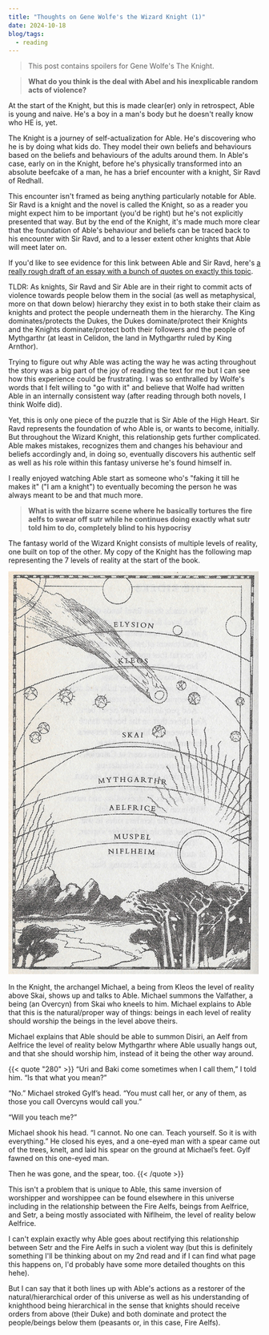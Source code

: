 ```yaml
---
title: "Thoughts on Gene Wolfe's the Wizard Knight (1)"
date: 2024-10-18
blog/tags:
  - reading
---
```


> This post contains spoilers for Gene Wolfe's The Knight.

> **What do you think is the deal with Abel and his inexplicable random acts of violence?**

At the start of the Knight, but this is made clear(er) only in retrospect, Able is young and naive. He's a boy in a man's body but he doesn't really know who HE is, yet.

The Knight is a journey of self-actualization for Able. He's discovering who he is by doing what kids do. They model their own beliefs and behaviours based on the beliefs and behaviours of the adults around them. In Able's case, early on in the Knight, before he's physically transformed into an absolute beefcake of a man, he has a brief encounter with a knight, Sir Ravd of Redhall.

This encounter isn't framed as being anything particularly notable for Able. Sir Ravd is a knight and the novel is called the Knight, so as a reader you might expect him to be important (you'd be right) but he's not explicitly presented that way. But by the end of the Knight, it's made much more clear that the foundation of Able's behaviour and beliefs can be traced back to his encounter with Sir Ravd, and to a lesser extent other knights that Able will meet later on.

If you'd like to see evidence for this link between Able and Sir Ravd, here's [a really rough draft of an essay with a bunch of quotes on exactly this topic](https://strategineer.com/blog/2024-10-17/).

TLDR: As knights, Sir Ravd and Sir Able are in their right to commit acts of violence towards people below them in the social (as well as metaphysical, more on that down below) hierarchy they exist in to both stake their claim as knights and protect the people underneath them in the hierarchy. The King dominates/protects the Dukes, the Dukes dominate/protect their Knights and the Knights dominate/protect both their followers and the people of Mythgarthr (at least in Celidon, the land in Mythgarthr ruled by King Arnthor).

Trying to figure out why Able was acting the way he was acting throughout the story was a big part of the joy of reading the text for me but I can see how this experience could be frustrating. I was so enthralled by Wolfe's words that I felt willing to "go with it" and believe that Wolfe had written Able in an internally consistent way (after reading through both novels, I think Wolfe did).

Yet, this is only one piece of the puzzle that is Sir Able of the High Heart. Sir Ravd represents the foundation of who Able is, or wants to become, initially. But throughout the Wizard Knight, this relationship gets further complicated. Able makes mistakes, recognizes them and changes his behaviour and beliefs accordingly and, in doing so, eventually discovers his authentic self as well as his role within this fantasy universe he's found himself in.

I really enjoyed watching Able start as someone who's "faking it till he makes it" ("I am a knight") to eventually becoming the person he was always meant to be and that much more.

> **What is with the bizarre scene where he basically tortures the fire aelfs to swear off sutr while he continues doing exactly what sutr told him to do, completely blind to his hypocrisy**

The fantasy world of the Wizard Knight consists of multiple levels of reality, one built on top of the other. My copy of the Knight has the following map representing the 7 levels of reality at the start of the book.

![](wizardknightdiagram.jpg)

In the Knight, the archangel Michael, a being from Kleos the level of reality above Skai, shows up and talks to Able. Michael summons the Valfather, a being (an Overcyn) from Skai who kneels to him. Michael explains to Able that this is the natural/proper way of things: beings in each level of reality should worship the beings in the level above theirs.

Michael explains that Able should be able to summon Disiri, an Aelf from Aelfrice the level of reality below Mythgarthr where Able usually hangs out, and that she should worship him, instead of it being the other way around.

{{< quote "280" >}}
“Uri and Baki come sometimes when I call them,” I told him. “Is that what you mean?”

“No.” Michael stroked Gylf’s head. “You must call her, or any of them, as those you call Overcyns would call you.”

“Will you teach me?”

Michael shook his head. “I cannot. No one can. Teach yourself. So it is with everything.” He closed his eyes, and a one-eyed man with a spear came out of the trees, knelt, and laid his spear on the ground at Michael’s feet. Gylf fawned on this one-eyed man.

Then he was gone, and the spear, too.
{{< /quote >}}

This isn't a problem that is unique to Able, this same inversion of worshipper and worshippee can be found elsewhere in this universe including in the relationship between the Fire Aelfs, beings from Aelfrice, and Setr, a being mostly associated with Niflheim, the level of reality below Aelfrice.

I can't explain exactly why Able goes about rectifying this relationship between Setr and the Fire Aelfs in such a violent way (but this is definitely something I'll be thinking about on my 2nd read and if I can find what page this happens on, I'd probably have some more detailed thoughts on this hehe).

But I can say that it both lines up with Able's actions as a restorer of the natural/hierarchical order of this universe as well as his understanding of knighthood being hierarchical in the sense that knights should receive orders from above (their Duke) and both dominate and protect the people/beings below them (peasants or, in this case, Fire Aelfs).

